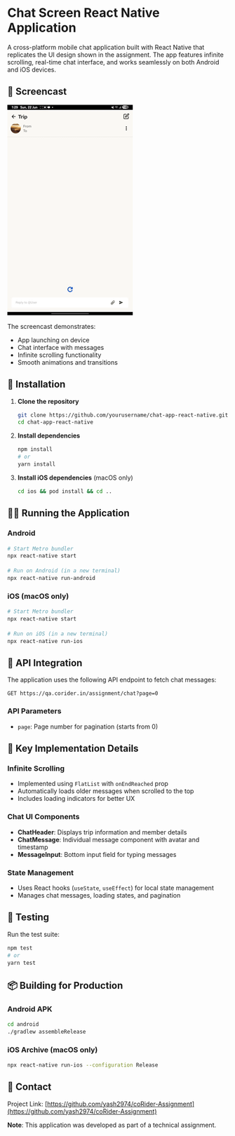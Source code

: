 # Chat Screen React Native Application

A cross-platform mobile chat application built with React Native that replicates the UI design shown in the assignment. The app features infinite scrolling, real-time chat interface, and works seamlessly on both Android and iOS devices.

## 📱 Screencast

![Chat Screen](./ScreenCast.gif)

The screencast demonstrates:
- App launching on device
- Chat interface with messages
- Infinite scrolling functionality
- Smooth animations and transitions

## 🔧 Installation

1. **Clone the repository**
   ```bash
   git clone https://github.com/yourusername/chat-app-react-native.git
   cd chat-app-react-native
   ```

2. **Install dependencies**
   ```bash
   npm install
   # or
   yarn install
   ```

3. **Install iOS dependencies** (macOS only)
   ```bash
   cd ios && pod install && cd ..
   ```

## 🏃‍♂️ Running the Application

### Android
```bash
# Start Metro bundler
npx react-native start

# Run on Android (in a new terminal)
npx react-native run-android
```

### iOS (macOS only)
```bash
# Start Metro bundler
npx react-native start

# Run on iOS (in a new terminal)
npx react-native run-ios
```

## 📡 API Integration

The application uses the following API endpoint to fetch chat messages:

```
GET https://qa.corider.in/assignment/chat?page=0
```

### API Parameters
- `page`: Page number for pagination (starts from 0)



## 🎯 Key Implementation Details

### Infinite Scrolling
- Implemented using `FlatList` with `onEndReached` prop
- Automatically loads older messages when scrolled to the top
- Includes loading indicators for better UX

### Chat UI Components
- **ChatHeader**: Displays trip information and member details
- **ChatMessage**: Individual message component with avatar and timestamp
- **MessageInput**: Bottom input field for typing messages

### State Management
- Uses React hooks (`useState`, `useEffect`) for local state management
- Manages chat messages, loading states, and pagination

## 🧪 Testing

Run the test suite:
```bash
npm test
# or
yarn test
```

## 📦 Building for Production

### Android APK
```bash
cd android
./gradlew assembleRelease
```

### iOS Archive (macOS only)
```bash
npx react-native run-ios --configuration Release
```


## 📧 Contact

Project Link: [https://github.com/yash2974/coRider-Assignment](https://github.com/yash2974/coRider-Assignment)


**Note**: This application was developed as part of a technical assignment.